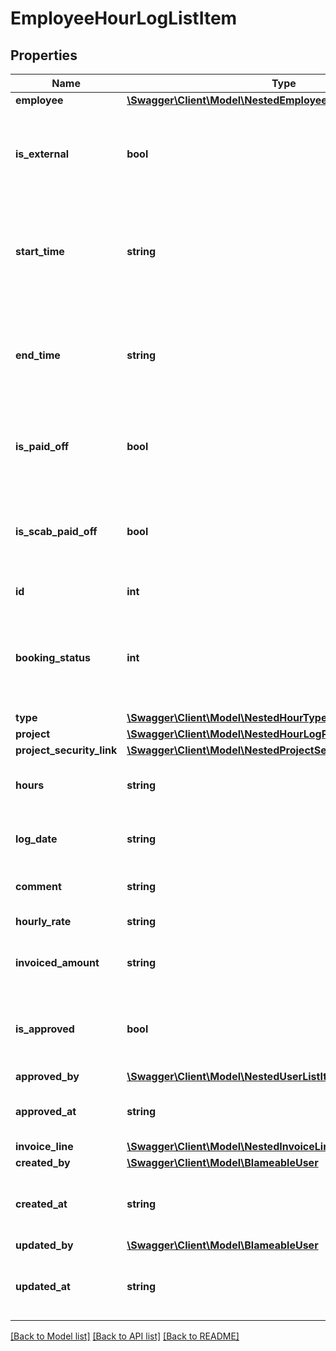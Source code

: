 # EmployeeHourLogListItem

## Properties
Name | Type | Description | Notes
------------ | ------------- | ------------- | -------------
**employee** | [**\Swagger\Client\Model\NestedEmployeeListItem**](NestedEmployeeListItem.md) |  | [optional] 
**is_external** | **bool** | Whether the employee associated with this hour log entry is external. | [optional] 
**start_time** | **string** | The start time of the workday. Only available if enabled for your organization. | [optional] 
**end_time** | **string** | The end time of the workday. Only available if enabled for your organization. | [optional] 
**is_paid_off** | **bool** | Whether this price of this hour log entry has been paid off. | [optional] 
**is_scab_paid_off** | **bool** | Whether this price of this hour log entry has been paid off for scab users. | [optional] 
**id** | **int** | The ID of the hour log. | [optional] 
**booking_status** | **int** | The booking status of this entry. 0 &#x3D; Registered, 1 &#x3D; Invoiced, 2 &#x3D; Not billable, 3 &#x3D; Credited. | [optional] 
**type** | [**\Swagger\Client\Model\NestedHourTypeListItem**](NestedHourTypeListItem.md) |  | [optional] 
**project** | [**\Swagger\Client\Model\NestedHourLogProjectListItem**](NestedHourLogProjectListItem.md) |  | [optional] 
**project_security_link** | [**\Swagger\Client\Model\NestedProjectSecurityCodeLinkListItem**](NestedProjectSecurityCodeLinkListItem.md) |  | [optional] 
**hours** | **string** | The amount of hours logged to this entry. | [optional] 
**log_date** | **string** | The log date of this entry. ATOM format. | [optional] 
**comment** | **string** | The remark added to this entry. | [optional] 
**hourly_rate** | **string** | The hourly rate. | [optional] 
**invoiced_amount** | **string** | The amount to invoice for this hour log entry. | [optional] 
**is_approved** | **bool** | Whether this hour log entry has been approved for processing. | [optional] 
**approved_by** | [**\Swagger\Client\Model\NestedUserListItem**](NestedUserListItem.md) |  | [optional] 
**approved_at** | **string** | The time this hour log entry was approved at. | [optional] 
**invoice_line** | [**\Swagger\Client\Model\NestedInvoiceLineListItem**](NestedInvoiceLineListItem.md) |  | [optional] 
**created_by** | [**\Swagger\Client\Model\BlameableUser**](BlameableUser.md) |  | [optional] 
**created_at** | **string** | The creation date of the object in ATOM/ISO-8601 format | [optional] 
**updated_by** | [**\Swagger\Client\Model\BlameableUser**](BlameableUser.md) |  | [optional] 
**updated_at** | **string** | The creation date of the object in ATOM/ISO-8601 format | [optional] 

[[Back to Model list]](../README.md#documentation-for-models) [[Back to API list]](../README.md#documentation-for-api-endpoints) [[Back to README]](../README.md)



